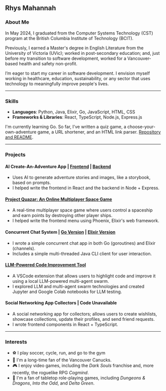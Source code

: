 ## Rhys Mahannah

### About Me
In May 2024, I graduated from the Computer Systems Technology (CST) program at the British Columbia Institute of Technology (BCIT).

Previously, I earned a Master's degree in English Literature from the University of Victoria (UVic); worked in post-secondary education; and, just before my transition to software development, worked for a Vancouver-based health and safety non-profit.

I’m eager to start my career in software development. I envision myself working in healthcare, education, sustainability, or any sector that uses technology to meaningfully improve people's lives.

---

### Skills
- **Languages**: Python, Java, Elixir, Go, JavaScript, HTML, CSS
- **Frameworks & Libraries**: React, TypeScript, Node.js, Express.js

I'm currently learning Go. So far, I've written a quiz game, a choose-your-own-adventure game, a URL shortener, and an HTML link parser. [Repository and README](https://github.com/rhysmah/Go_Exercises).

---

### Projects

#### AI Create-An-Adventure App  |  [Frontend](https://github.com/rhysmah/dungeon-krawler-backend)  |  [Backend](https://github.com/rhysmah/dungeon-krawler-frontend)
- Uses AI to generate adventure stories and images, like a storybook, based on prompts.
- I helped write the frontend in React and the backend in Node + Express.

#### [Project Quazar: An Online Multiplayer Space Game](https://github.com/MikeSusutZZ/Project-Quazar)
- A real-time multiplayer space game where users control a spaceship and earn points by destroying other player ships.
- I helped write the frontend menu using Phoenix, Elixir's web framework.
  
#### Concurrent Chat System  |  [Go Version](https://github.com/rhysmah/Go-Chat-App)  |  [Elixir Version](https://github.com/rhysmah/Elixir-Chat-App)
- I wrote a simple concurrent chat app in both Go (goroutines) and Elixir (channels).
- Includes a simple multi-threaded Java CLI client for user interaction.

#### [LLM-Powered Code Improvement Tool](https://github.com/Vero-Ventures/llm-swarm)
- A VSCode extension that allows users to highlight code and improve it using a local LLM-powered multi-agent swarm.
- I explored LLM and multi-agent swarm technologies and created Jupyter and Google Colab notebooks for LLM testing.

#### Social Networking App Collectors  |  Code Unavailable
- A social networking app for collectors; allows users to create wishlists, showcase collections, update their profiles, and send friend requests.
- I wrote frontend components in React + TypeScript.

---

### Interests
- ⚽ I play soccer, cycle, run, and go to the gym
- 🏒 I'm a long-time fan of the Vancouver Canucks.
- 🎮 I enjoy video games, including the _Dark Souls_ franchise and, more recently, the roguelike RPG _Cogmind_.
- 🎲 I'm a fan of tabletop role-playing games, including _Dungeons & Dragons_, _Into the Odd_, and _Delta Green_.
